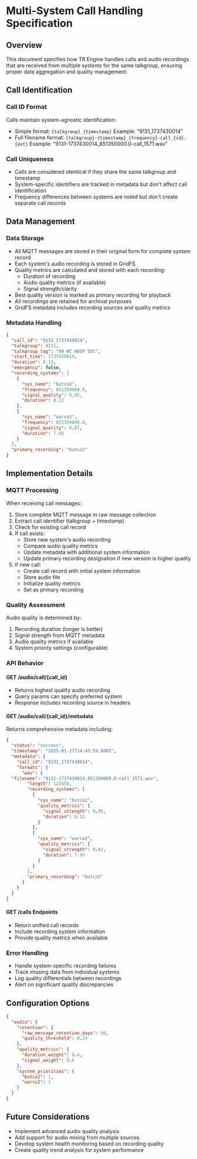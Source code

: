 # Multi-System Call Handling Specification

## Overview
This document specifies how TR Engine handles calls and audio recordings that are received from multiple systems for the same talkgroup, ensuring proper data aggregation and quality management.

## Call Identification

### Call ID Format
Calls maintain system-agnostic identification:
- Simple format: `{talkgroup}_{timestamp}`
  Example: "9131_1737430014"
- Full filename format: `{talkgroup}-{timestamp}_{frequency}-call_{id}.{ext}`
  Example: "9131-1737430014_851350000.0-call_1571.wav"

### Call Uniqueness
- Calls are considered identical if they share the same talkgroup and timestamp
- System-specific identifiers are tracked in metadata but don't affect call identification
- Frequency differences between systems are noted but don't create separate call records

## Data Management

### Data Storage
- All MQTT messages are stored in their original form for complete system record
- Each system's audio recording is stored in GridFS
- Quality metrics are calculated and stored with each recording:
  - Duration of recording
  - Audio quality metrics (if available)
  - Signal strength/clarity
- Best quality version is marked as primary recording for playback
- All recordings are retained for archival purposes
- GridFS metadata includes recording sources and quality metrics

### Metadata Handling
```json
{
  "call_id": "9131_1737430014",
  "talkgroup": 9131,
  "talkgroup_tag": "09 WC HOSP SEC",
  "start_time": 1737430014,
  "duration": 8.12,
  "emergency": false,
  "recording_systems": [
    {
      "sys_name": "butco2",
      "frequency": 851350000.0,
      "signal_quality": 0.95,
      "duration": 8.12
    },
    {
      "sys_name": "warco2",
      "frequency": 851350000.0,
      "signal_quality": 0.87,
      "duration": 7.95
    }
  ],
  "primary_recording": "butco2"
}
```

## Implementation Details

### MQTT Processing
When receiving call messages:
1. Store complete MQTT message in raw message collection
2. Extract call identifier (talkgroup + timestamp)
3. Check for existing call record
4. If call exists:
   - Store new system's audio recording
   - Compare audio quality metrics
   - Update metadata with additional system information
   - Update primary recording designation if new version is higher quality
5. If new call:
   - Create call record with initial system information
   - Store audio file
   - Initialize quality metrics
   - Set as primary recording

### Quality Assessment
Audio quality is determined by:
1. Recording duration (longer is better)
2. Signal strength from MQTT metadata
3. Audio quality metrics if available
4. System priority settings (configurable)

### API Behavior

#### GET /audio/call/{call_id}
- Returns highest quality audio recording
- Query params can specify preferred system
- Response includes recording source in headers

#### GET /audio/call/{call_id}/metadata
Returns comprehensive metadata including:
```json
{
  "status": "success",
  "timestamp": "2025-01-27T14:45:59.000Z",
  "metadata": {
    "call_id": "9131_1737430014",
    "formats": {
      "wav": {
  "filename": "9131-1737430014_851350000.0-call_1571.wav",
        "length": 123456,
        "recording_systems": [
          {
            "sys_name": "butco2",
            "quality_metrics": {
              "signal_strength": 0.95,
              "duration": 8.12
            }
          },
          {
            "sys_name": "warco2",
            "quality_metrics": {
              "signal_strength": 0.87,
              "duration": 7.95
            }
          }
        ],
        "primary_recording": "butco2"
      }
    }
  }
}
```

#### GET /calls Endpoints
- Return unified call records
- Include recording system information
- Provide quality metrics when available

### Error Handling
- Handle system-specific recording failures
- Track missing data from individual systems
- Log quality differentials between recordings
- Alert on significant quality discrepancies

## Configuration Options
```json
{
  "audio": {
    "retention": {
      "raw_message_retention_days": 90,
      "quality_threshold": 0.15
    },
    "quality_metrics": {
      "duration_weight": 0.4,
      "signal_weight": 0.6
    },
    "system_priorities": {
      "butco2": 1,
      "warco2": 1
    }
  }
}
```

## Future Considerations
- Implement advanced audio quality analysis
- Add support for audio mixing from multiple sources
- Develop system health monitoring based on recording quality
- Create quality trend analysis for system performance
